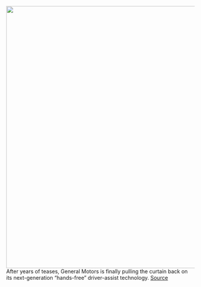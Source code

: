 <img src='https://cdn.vox-cdn.com/thumbor/O3Q5MA4evG5bVO3eSIVD59tPOD8=/0x0:2040x1360/1200x800/filters:focal(857x517:1183x843)/cdn.vox-cdn.com/uploads/chorus_image/image/69959715/acastro_200406_1777_gm_0002.0.0.jpg' width='700px' /><br/>
After years of teases, General Motors is finally pulling the curtain back on its next-generation “hands-free” driver-assist technology.
<a href='https://www.theverge.com/2021/10/6/22712566/gm-ultra-cruise-adas-hands-free-driving'> Source <a/>
